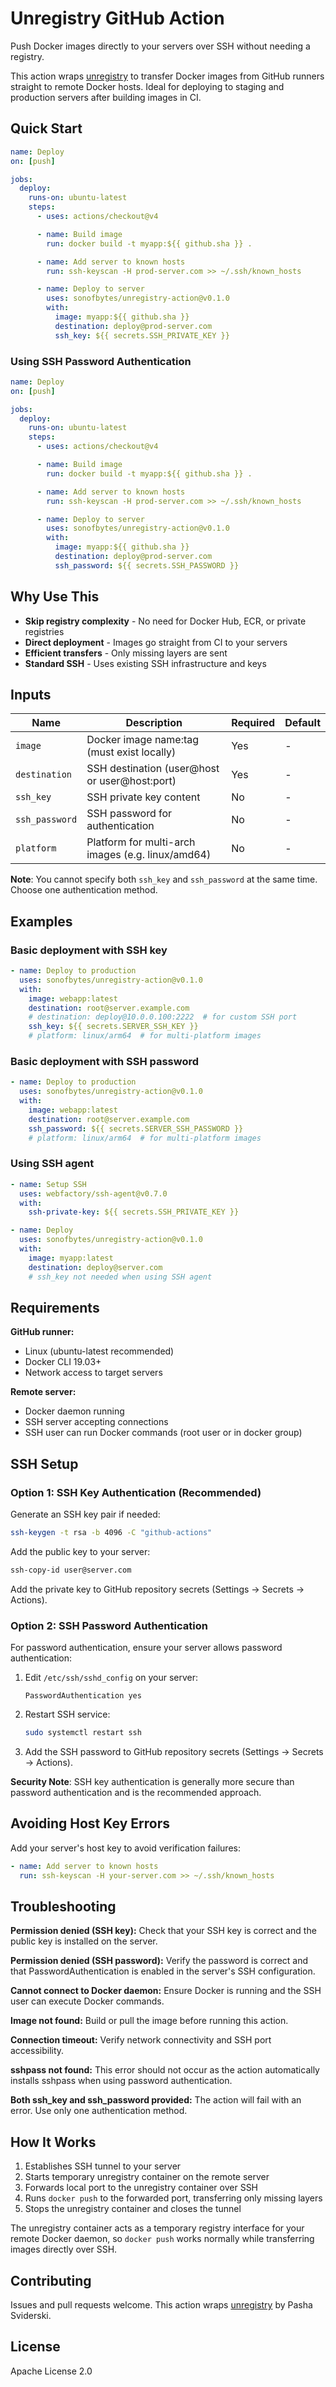 # Unregistry GitHub Action

Push Docker images directly to your servers over SSH without needing a registry.

This action wraps [unregistry](https://github.com/psviderski/unregistry) to transfer Docker images from GitHub runners straight to remote Docker hosts. Ideal for deploying to staging and production servers after building images in CI.

## Quick Start

```yaml
name: Deploy
on: [push]

jobs:
  deploy:
    runs-on: ubuntu-latest
    steps:
      - uses: actions/checkout@v4

      - name: Build image
        run: docker build -t myapp:${{ github.sha }} .

      - name: Add server to known hosts
        run: ssh-keyscan -H prod-server.com >> ~/.ssh/known_hosts

      - name: Deploy to server
        uses: sonofbytes/unregistry-action@v0.1.0
        with:
          image: myapp:${{ github.sha }}
          destination: deploy@prod-server.com
          ssh_key: ${{ secrets.SSH_PRIVATE_KEY }}
```

### Using SSH Password Authentication

```yaml
name: Deploy
on: [push]

jobs:
  deploy:
    runs-on: ubuntu-latest
    steps:
      - uses: actions/checkout@v4

      - name: Build image
        run: docker build -t myapp:${{ github.sha }} .

      - name: Add server to known hosts
        run: ssh-keyscan -H prod-server.com >> ~/.ssh/known_hosts

      - name: Deploy to server
        uses: sonofbytes/unregistry-action@v0.1.0
        with:
          image: myapp:${{ github.sha }}
          destination: deploy@prod-server.com
          ssh_password: ${{ secrets.SSH_PASSWORD }}
```

## Why Use This

- **Skip registry complexity** - No need for Docker Hub, ECR, or private registries
- **Direct deployment** - Images go straight from CI to your servers
- **Efficient transfers** - Only missing layers are sent
- **Standard SSH** - Uses existing SSH infrastructure and keys

## Inputs

| Name           | Description                                         | Required | Default |
| -------------- | --------------------------------------------------- | -------- | ------- |
| `image`        | Docker image name:tag (must exist locally)          | Yes      | -       |
| `destination`  | SSH destination (user@host or user@host:port)       | Yes      | -       |
| `ssh_key`      | SSH private key content                             | No       | -       |
| `ssh_password` | SSH password for authentication                     | No       | -       |
| `platform`     | Platform for multi-arch images (e.g. linux/amd64)  | No       | -       |

**Note**: You cannot specify both `ssh_key` and `ssh_password` at the same time. Choose one authentication method.

## Examples

### Basic deployment with SSH key

```yaml
- name: Deploy to production
  uses: sonofbytes/unregistry-action@v0.1.0
  with:
    image: webapp:latest
    destination: root@server.example.com
    # destination: deploy@10.0.0.100:2222  # for custom SSH port
    ssh_key: ${{ secrets.SERVER_SSH_KEY }}
    # platform: linux/arm64  # for multi-platform images
```

### Basic deployment with SSH password

```yaml
- name: Deploy to production
  uses: sonofbytes/unregistry-action@v0.1.0
  with:
    image: webapp:latest
    destination: root@server.example.com
    ssh_password: ${{ secrets.SERVER_SSH_PASSWORD }}
    # platform: linux/arm64  # for multi-platform images
```

### Using SSH agent

```yaml
- name: Setup SSH
  uses: webfactory/ssh-agent@v0.7.0
  with:
    ssh-private-key: ${{ secrets.SSH_PRIVATE_KEY }}

- name: Deploy
  uses: sonofbytes/unregistry-action@v0.1.0
  with:
    image: myapp:latest
    destination: deploy@server.com
    # ssh_key not needed when using SSH agent
```

## Requirements

**GitHub runner:**

- Linux (ubuntu-latest recommended)
- Docker CLI 19.03+
- Network access to target servers

**Remote server:**

- Docker daemon running
- SSH server accepting connections
- SSH user can run Docker commands (root user or in docker group)

## SSH Setup

### Option 1: SSH Key Authentication (Recommended)

Generate an SSH key pair if needed:

```bash
ssh-keygen -t rsa -b 4096 -C "github-actions"
```

Add the public key to your server:

```bash
ssh-copy-id user@server.com
```

Add the private key to GitHub repository secrets (Settings → Secrets → Actions).

### Option 2: SSH Password Authentication

For password authentication, ensure your server allows password authentication:

1. Edit `/etc/ssh/sshd_config` on your server:
   ```
   PasswordAuthentication yes
   ```

2. Restart SSH service:
   ```bash
   sudo systemctl restart ssh
   ```

3. Add the SSH password to GitHub repository secrets (Settings → Secrets → Actions).

**Security Note**: SSH key authentication is generally more secure than password authentication and is the recommended approach.

## Avoiding Host Key Errors

Add your server's host key to avoid verification failures:

```yaml
- name: Add server to known hosts
  run: ssh-keyscan -H your-server.com >> ~/.ssh/known_hosts
```

## Troubleshooting

**Permission denied (SSH key):** Check that your SSH key is correct and the public key is installed on the server.

**Permission denied (SSH password):** Verify the password is correct and that PasswordAuthentication is enabled in the server's SSH configuration.

**Cannot connect to Docker daemon:** Ensure Docker is running and the SSH user can execute Docker commands.

**Image not found:** Build or pull the image before running this action.

**Connection timeout:** Verify network connectivity and SSH port accessibility.

**sshpass not found:** This error should not occur as the action automatically installs sshpass when using password authentication.

**Both ssh_key and ssh_password provided:** The action will fail with an error. Use only one authentication method.

## How It Works

1. Establishes SSH tunnel to your server
2. Starts temporary unregistry container on the remote server
3. Forwards local port to the unregistry container over SSH
4. Runs `docker push` to the forwarded port, transferring only missing layers
5. Stops the unregistry container and closes the tunnel

The unregistry container acts as a temporary registry interface for your remote Docker daemon, so `docker push` works normally while transferring images directly over SSH.

## Contributing

Issues and pull requests welcome. This action wraps [unregistry](https://github.com/psviderski/unregistry) by Pasha Sviderski.

## License

Apache License 2.0

